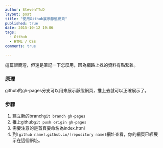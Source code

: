 ```yaml
---
author: StevenTTuD
layout: post
title: "使用Github展示靜態網頁"
published: true
date: 2015-10-12 19:06
tags:
  - Github
  - HTML / CSS
comments: true

---
```

這篇很簡短，但還是筆記一下怎麼用，因為網路上找的資料有點繁雜。

### 原理

github的gh-pages分支可以用來展示靜態網頁，推上去就可以正確展示了。

### 步驟

1. 建立新的branch`git branch gh-pages`
1. 推上github`git push origin gh-pages`
1. 需要注意的是首頁要命名為index.html
1. 到`[github name].github.io/[repository name]`網址查看，你的網頁已經展示在這個網址。
